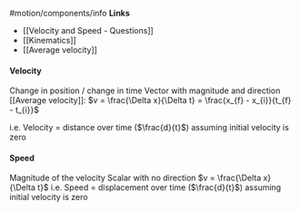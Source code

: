 #motion/components/info
**Links**
- [[Velocity and Speed - Questions]] 
- [[Kinematics]] 
- [[Average velocity]] 

#### Velocity
Change in position / change in time
Vector with magnitude and direction
[[Average velocity]]:  $v = \frac{\Delta x}{\Delta t} = \frac{x_{f} - x_{i}}{t_{f} - t_{i}}$
 
i.e. Velocity = distance over time ($\frac{d}{t}$) assuming initial velocity is zero

#### Speed 
Magnitude of the velocity
Scalar with no direction
$v = \frac{\Delta x}{\Delta t}$
i.e. Speed = displacement over time ($\frac{d}{t}$) assuming initial velocity is zero
